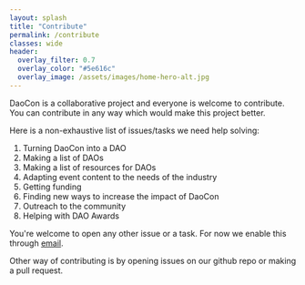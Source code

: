 ```yaml
---
layout: splash
title: "Contribute"
permalink: /contribute
classes: wide
header:
  overlay_filter: 0.7
  overlay_color: "#5e616c"
  overlay_image: /assets/images/home-hero-alt.jpg
---
```


DaoCon is a collaborative project and everyone is welcome to contribute.
You can contribute in any way which would make this project better.

Here is a non-exhaustive list of issues/tasks we need help solving:

1. Turning DaoCon into a DAO
2. Making a list of DAOs
3. Making a list of resources for DAOs
4. Adapting event content to the needs of the industry
5. Getting funding
6. Finding new ways to increase the impact of DaoCon
7. Outreach to the community
8. Helping with DAO Awards

You're welcome to open any other issue or a task.
For now we enable this through [email](contact@daocon.io).

Other way of contributing is by opening issues on our github repo or making a pull request.
